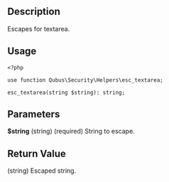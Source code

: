 Description
-----------

Escapes for textarea.

Usage
-----

    <?php

    use function Qubus\Security\Helpers\esc_textarea;
    
    esc_textarea(string $string): string;

Parameters
----------

**$string** (string) (required) String to escape.

Return Value
------------

(string) Escaped string.